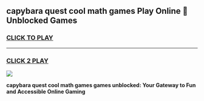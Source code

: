 
## capybara quest cool math games Play Online 👋 Unblocked Games
<h3>
<a href="https://news.freeplayer.one?title=capybara_quest_cool_math_games&ref=17CMG">CLICK TO PLAY</a></h3>
<hr>

<h3>
<a href="https://news.freeplayer.one?title=capybara_quest_cool_math_games&ref=17CMG">CLICK 2 PLAY</a>
  
</h3>

<a href="https://news.freeplayer.one?title=capybara_quest_cool_math_games&ref=17CMG/"><img src="https://clearcache.store/games.png"></a>


**capybara quest cool math games games unblocked: Your Gateway to Fun and Accessible Online Gaming**
